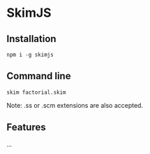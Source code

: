 # SkimJS

## Installation

`npm i -g skimjs`

## Command line

`skim factorial.skim` 

Note: .ss or .scm extensions are also accepted.

## Features

...
